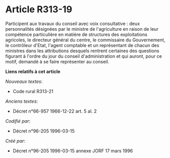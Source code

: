 # Article R313-19

Participent aux travaux du conseil avec voix consultative : deux personnalités désignées par le ministre de l'agriculture en
raison de leur compétence particulière en matière de structures des exploitations agricoles, le directeur général du centre,
le commissaire du Gouvernement, le contrôleur d'Etat, l'agent comptable et un représentant de chacun des ministres dans les
attributions desquels rentrent certaines des questions figurant à l'ordre du jour du conseil d'administration et qui auront,
pour ce motif, demandé à se faire représenter au conseil.

**Liens relatifs à cet article**

_Nouveaux textes_:

  - Code rural R313-21

_Anciens textes_:

  - Décret n°66-957 1966-12-22 art. 5 al. 2

_Codifié par_:

  - Décret n°96-205 1996-03-15

_Créé par_:

  - Décret n°96-205 1996-03-15 annexe JORF 17 mars 1996
